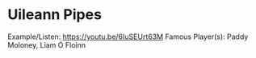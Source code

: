 # Uileann Pipes

Example/Listen: https://youtu.be/6IuSEUrt63M
Famous Player(s): Paddy Moloney, Liam Ó Floinn